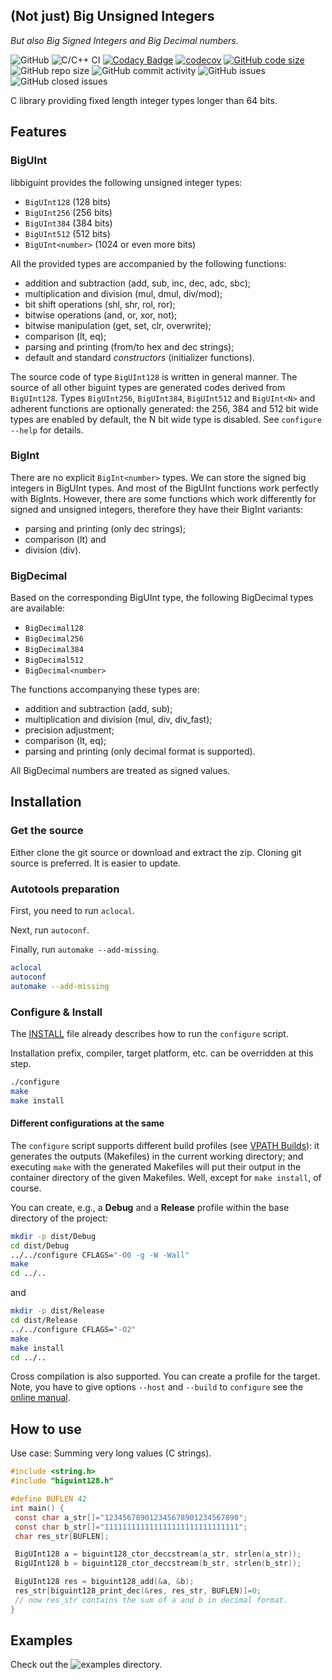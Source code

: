 ## (Not just) Big Unsigned Integers
_But also Big Signed Integers and Big Decimal numbers._

![GitHub](https://img.shields.io/github/license/SzigetiJ/biguint)
![C/C++ CI](https://github.com/SzigetiJ/biguint/workflows/C/C++%20CI/badge.svg)
[![Codacy Badge](https://api.codacy.com/project/badge/Grade/0aed3d8a24aa41f6b622a85a170b1823)](https://app.codacy.com/gh/SzigetiJ/biguint/dashboard)
[![codecov](https://codecov.io/gh/SzigetiJ/biguint/branch/master/graph/badge.svg)](https://codecov.io/gh/SzigetiJ/biguint)
[![GitHub code size](https://img.shields.io/github/languages/code-size/SzigetiJ/biguint)](https://github.com/SzigetiJ/biguint)
![GitHub repo size](https://img.shields.io/github/repo-size/SzigetiJ/biguint)
![GitHub commit activity](https://img.shields.io/github/commit-activity/y/SzigetiJ/biguint)
![GitHub issues](https://img.shields.io/github/issues/SzigetiJ/biguint)
![GitHub closed issues](https://img.shields.io/github/issues-closed/SzigetiJ/biguint)

C library providing fixed length integer types longer than 64 bits.

## Features

### BigUInt

libbiguint provides the following unsigned integer types:

* `BigUInt128` (128 bits)
* `BigUInt256` (256 bits)
* `BigUInt384` (384 bits)
* `BigUInt512` (512 bits)
* `BigUInt<number>` (1024 or even more bits)

All the provided types are accompanied by the following functions:

* addition and subtraction (add, sub, inc, dec, adc, sbc);
* multiplication and division (mul, dmul, div/mod);
* bit shift operations (shl, shr, rol, ror);
* bitwise operations (and, or, xor, not);
* bitwise manipulation (get, set, clr, overwrite);
* comparison (lt, eq);
* parsing and printing (from/to hex and dec strings);
* default and standard _constructors_ (initializer functions).

The source code of type `BigUInt128` is written in general manner.
The source of all other biguint types are generated codes derived from `BigUInt128`.
Types `BigUInt256`, `BigUInt384`, `BigUInt512` and `BigUInt<N>` and
adherent functions are optionally generated:
the 256, 384 and 512 bit wide types are enabled by default, the N bit wide type is disabled.
See `configure --help` for details.

### BigInt

There are no explicit `BigInt<number>` types.
We can store the signed big integers in BigUInt types.
And most of the BigUInt functions work perfectly with BigInts.
However, there are some functions which work differently for signed and unsigned integers,
therefore they have their BigInt variants:

* parsing and printing (only dec strings);
* comparison (lt) and
* division (div).

### BigDecimal

Based on the corresponding BigUInt type, the following BigDecimal types are available:

* `BigDecimal128`
* `BigDecimal256`
* `BigDecimal384`
* `BigDecimal512`
* `BigDecimal<number>`

The functions accompanying these types are:

* addition and subtraction (add, sub);
* multiplication and division (mul, div, div_fast);
* precision adjustment;
* comparison (lt, eq);
* parsing and printing (only decimal format is supported).

All BigDecimal numbers are treated as signed values.

## Installation

### Get the source

Either clone the git source or download and extract the zip.
Cloning git source is preferred. It is easier to update.

### Autotools preparation

First, you need to run `aclocal`.

Next, run `autoconf`.

Finally, run `automake --add-missing`.

```sh
aclocal
autoconf
automake --add-missing
```

### Configure & Install

The [INSTALL](INSTALL) file already describes how to run the `configure` script.

Installation prefix, compiler, target platform, etc. can be overridden at this step.

```sh
./configure
make
make install
```

#### Different configurations at the same

The `configure` script supports different build profiles
(see [VPATH Builds](https://www.gnu.org/software/automake/manual/html_node/VPATH-Builds.html)):
it generates the outputs (Makefiles) in the current working directory;
and executing `make` with the generated Makefiles
will put their output in the container directory of the given Makefiles.
Well, except for `make install`, of course.

You can create, e.g., a **Debug** and a **Release** profile within the base directory of the project:

```sh
mkdir -p dist/Debug
cd dist/Debug
../../configure CFLAGS="-O0 -g -W -Wall"
make
cd ../..
```

and

```sh
mkdir -p dist/Release
cd dist/Release
../../configure CFLAGS="-O2"
make
make install
cd ../..
```

Cross compilation is also supported. You can create a profile for the target.
Note, you have to give options `--host` and `--build` to `configure` see the
[online manual](https://www.gnu.org/savannah-checkouts/gnu/autoconf/manual/autoconf-2.70/html_node/Hosts-and-Cross_002dCompilation.html#Hosts-and-Cross_002dCompilation).

## How to use

Use case: Summing very long values (C strings).

```c
#include <string.h>
#include "biguint128.h"

#define BUFLEN 42
int main() {
 const char a_str[]="123456789012345678901234567890";
 const char b_str[]="111111111111111111111111111111";
 char res_str[BUFLEN];

 BigUInt128 a = biguint128_ctor_deccstream(a_str, strlen(a_str));
 BigUInt128 b = biguint128_ctor_deccstream(b_str, strlen(b_str));

 BigUInt128 res = biguint128_add(&a, &b);
 res_str[biguint128_print_dec(&res, res_str, BUFLEN)]=0;
 // now res_str contains the sum of a and b in decimal format.
}
```

## Examples

Check out the ![examples](examples) directory.
